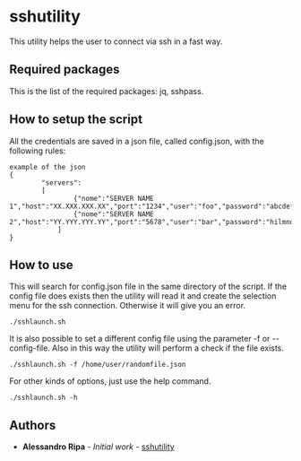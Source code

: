 # sshutility
This utility helps the user to connect via ssh in a fast way.
## Required packages
This is the list of the required packages: jq, sshpass.
## How to setup the script
All the credentials are saved in a json file, called config.json, with the following rules:
```
example of the json
{
        "servers":
        [
                {"nome":"SERVER NAME 1","host":"XX.XXX.XXX.XX","port":"1234","user":"foo","password":"abcdefg"},
                {"nome":"SERVER NAME 2","host":"YY.YYY.YYY.YY","port":"5678","user":"bar","password":"hilmnop"}
		    ]
}
```
## How to use
This will search for config.json file in the same directory of the script. If the config file does exists then the utility will read it and create the selection menu for the ssh connection. Otherwise it will give you an error.
```
./sshlaunch.sh
```
It is also possible to set a different config file using the parameter -f or --config-file. Also in this way the utility will perform a check if the file exists.
```
./sshlaunch.sh -f /home/user/randomfile.json
```
For other kinds of options, just use the help command.
```
./sshlaunch.sh -h
```
## Authors

* **Alessandro Ripa** - *Initial work* - [sshutility](https://github.com/AKAlex92/sshutility/)

